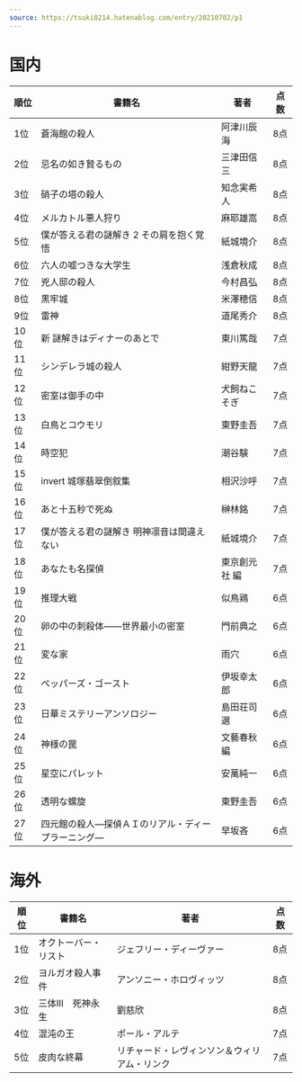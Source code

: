 ```yaml
---
source: https://tsuki0214.hatenablog.com/entry/20210702/p1
---
```


# 国内

| 順位  | 書籍名                        | 著者      | 点数  |
| --- | -------------------------- | ------- | --- |
| 1位  | 蒼海館の殺人                     | 阿津川辰海   | 8点  |
| 2位  | 忌名の如き贄るもの                  | 三津田信三   | 8点  |
| 3位  | 硝子の塔の殺人                    | 知念実希人   | 8点  |
| 4位  | メルカトル悪人狩り                  | 麻耶雄嵩    | 8点  |
| 5位  | 僕が答える君の謎解き 2 その肩を抱く覚悟      | 紙城境介    | 8点  |
| 6位  | 六人の嘘つきな大学生                 | 浅倉秋成    | 8点  |
| 7位  | 兇人邸の殺人                     | 今村昌弘    | 8点  |
| 8位  | 黒牢城                        | 米澤穂信    | 8点  |
| 9位  | 雷神                         | 道尾秀介    | 8点  |
| 10位 | 新 謎解きはディナーのあとで             | 東川篤哉    | 7点  |
| 11位 | シンデレラ城の殺人                  | 紺野天龍    | 7点  |
| 12位 | 密室は御手の中                    | 犬飼ねこそぎ  | 7点  |
| 13位 | 白鳥とコウモリ                    | 東野圭吾    | 7点  |
| 14位 | 時空犯                        | 潮谷験     | 7点  |
| 15位 | invert 城塚翡翠倒叙集             | 相沢沙呼    | 7点  |
| 16位 | あと十五秒で死ぬ                   | 榊林銘     | 7点  |
| 17位 | 僕が答える君の謎解き 明神凛音は間違えない      | 紙城境介    | 7点  |
| 18位 | あなたも名探偵                    | 東京創元社 編 | 7点  |
| 19位 | 推理大戦                       | 似鳥鶏     | 6点  |
| 20位 | 卵の中の刺殺体――世界最小の密室           | 門前典之    | 6点  |
| 21位 | 変な家                        | 雨穴      | 6点  |
| 22位 | ペッパーズ・ゴースト                 | 伊坂幸太郎   | 6点  |
| 23位 | 日華ミステリーアンソロジー              | 島田荘司選   | 6点  |
| 24位 | 神様の罠                       | 文藝春秋編   | 6点  |
| 25位 | 星空にパレット                    | 安萬純一    | 6点  |
| 26位 | 透明な螺旋                      | 東野圭吾    | 6点  |
| 27位 | 四元館の殺人―探偵ＡＩのリアル・ディープラーニング― | 早坂吝     | 6点  |

# 海外

| 順位 | 書籍名                   | 著者                                            | 点数 |
|------|--------------------------|-------------------------------------------------|------|
| 1位  | オクトーバー・リスト     | ジェフリー・ディーヴァー                        | 8点  |
| 2位  | ヨルガオ殺人事件         | アンソニー・ホロヴィッツ                        | 8点  |
| 3位  | 三体Ⅲ　死神永生          | 劉慈欣                                           | 8点  |
| 4位  | 混沌の王                 | ポール・アルテ                                   | 7点  |
| 5位  | 皮肉な終幕               | リチャード・レヴィンソン＆ウィリアム・リンク     | 7点  |
